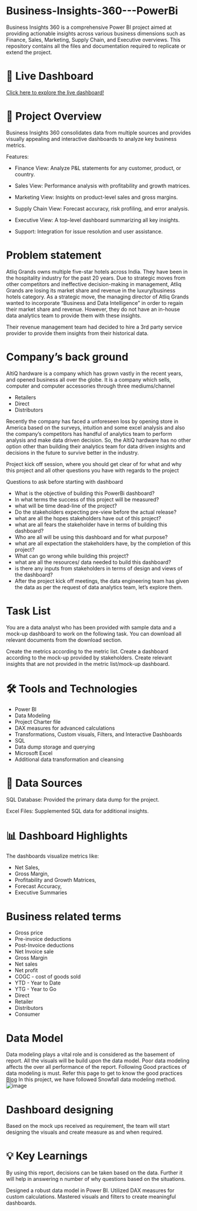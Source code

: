 # Business-Insights-360---PowerBi

Business Insights 360 is a comprehensive Power BI project aimed at providing actionable insights across various business dimensions such as Finance, Sales, Marketing, Supply Chain, and Executive overviews. This repository contains all the files and documentation required to replicate or extend the project.

# 🚀 Live Dashboard

[Click here to explore the live dashboard!](https://app.powerbi.com/view?r=eyJrIjoiMzU0ZDEwNGEtODZmNi00Yzc2LTlmZmYtMDM2Yjg0OGQ3YjIxIiwidCI6ImM2ZTU0OWIzLTVmNDUtNDAzMi1hYWU5LWQ0MjQ0ZGM1YjJjNCJ9
)

# 📑 Project Overview

Business Insights 360 consolidates data from multiple sources and provides visually appealing and interactive dashboards to analyze key business metrics.

Features:
- Finance View: Analyze P&L statements for any customer, product, or country.  

- Sales View: Performance analysis with profitability and growth matrices.

- Marketing View: Insights on product-level sales and gross margins.

- Supply Chain View: Forecast accuracy, risk profiling, and error analysis.

- Executive View: A top-level dashboard summarizing all key insights.

- Support: Integration for issue resolution and user assistance.

# Problem statement

Atliq Grands owns multiple five-star hotels across India. They have been in the hospitality industry for the past 20 years. Due to strategic moves from other competitors and ineffective decision-making in management, Atliq Grands are losing its market share and revenue in the luxury/business hotels category. As a strategic move, the managing director of Atliq Grands wanted to incorporate “Business and Data Intelligence” in order to regain their market share and revenue. However, they do not have an in-house data analytics team to provide them with these insights.

Their revenue management team had decided to hire a 3rd party service provider to provide them insights from their historical data.

# Company’s back ground

AltiQ hardware is a company which has grown vastly in the recent years, and opened business all over the globe. It is a company which sells, computer and computer accessories through three mediums/channel

- Retailers
- Direct
- Distributors

Recently the company has faced a unforeseen loss by opening store in America based on the surveys, intuition and some excel analysis and also the company’s competitors has handful of analytics team to perform analysis and make data driven decision. So, the AltiQ hardware has no other option other than building their analytics team for data driven insights and decisions in the future to survive better in the industry.

Project kick off session, where you should get clear of for what and why this project and all other questions you have with regards to the project

Questions to ask before starting with dashboard

- What is the objective of building this PowerBi dashboard?
- In what terms the success of this project will be measured?
- what will be time dead-line of the project?
- Do the stakeholders expecting pre-view before the actual release?
- what are all the hopes stakeholders have out of this project?
- what are all fears the stakeholder have in terms of building this dashboard?
- Who are all will be using this dashboard and for what purpose?
- what are all expectation the stakeholders have, by the completion of this project?
- What can go wrong while building this project?
- what are all the resources/ data needed to build this dashboard?
- is there any inputs from stakeholders in terms of design and views of the dashboard?
- After the project kick off meetings, the data engineering team has given the data as per the request of data analytics team, let’s explore them.

# Task List

You are a data analyst who has been provided with sample data and a mock-up dashboard to work on the following task. You can download all relevant documents from the download section.

Create the metrics according to the metric list.
Create a dashboard according to the mock-up provided by stakeholders.
Create relevant insights that are not provided in the metric list/mock-up dashboard.

# 🛠️ Tools and Technologies

- Power BI
- Data Modeling
- Project Charter file
- DAX measures for advanced calculations
- Transformations, Custom visuals, Filters, and Interactive Dashboards
- SQL
- Data dump storage and querying
- Microsoft Excel
- Additional data transformation and cleansing

# 📂 Data Sources

SQL Database: Provided the primary data dump for the project.

Excel Files: Supplemented SQL data for additional insights.

# 📊 Dashboard Highlights

The dashboards visualize metrics like:

- Net Sales,
- Gross Margin,
- Profitability and Growth Matrices,
- Forecast Accuracy,
- Executive Summaries

# Business related terms

- Gross price
- Pre-invoice deductions
- Post-Invoice deductions
- Net Invoice sale
- Gross Margin
- Net sales
- Net profit
- COGC - cost of goods sold
- YTD - Year to Date
- YTG - Year to Go
- Direct
- Retailer
- Distributors
- Consumer

# Data Model

Data modeling plays a vital role and is considered as the basement of report. All the visuals will be build upon the data model.
Poor data modeling affects the over all performance of the report.
Following Good practices of data modeling is must. Refer this page to get to know the good practices [Blog](https://addendanalytics.com/blog/data-modelling-best-practices)
In this project, we have followed Snowfall data modeling method.
![image](https://github.com/user-attachments/assets/717fa9e0-2cfe-4ba4-9fe4-a0381659df85)

# Dashboard designing

Based on the mock ups received as requirement, the team will start designing the visuals and create measure as and when required.

# 💡 Key Learnings

By using this report, decisions can be taken based on the data. Further it will help in answering n number of why questions based on the situations.

Designed a robust data model in Power BI.
Utilized DAX measures for custom calculations.
Mastered visuals and filters to create meaningful dashboards.
